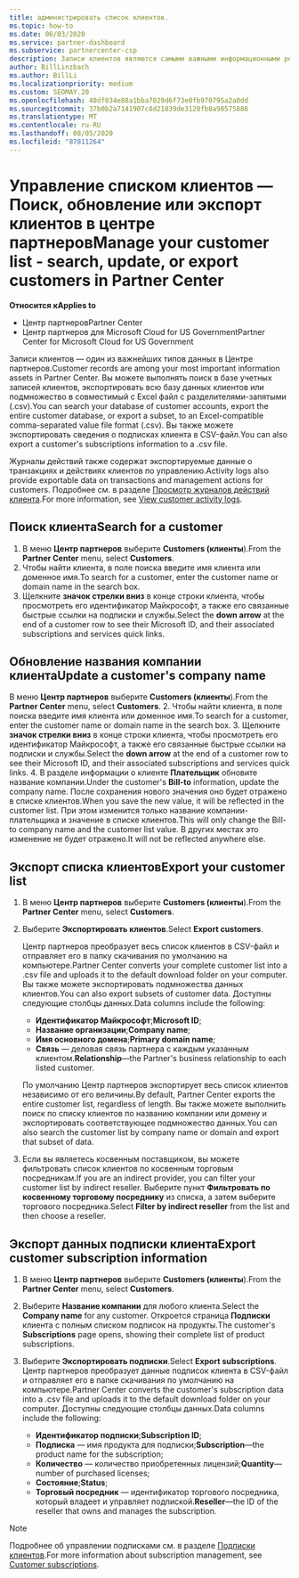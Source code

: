 ```yaml
---
title: администрировать список клиентов.
ms.topic: how-to
ms.date: 06/03/2020
ms.service: partner-dashboard
ms.subservice: partnercenter-csp
description: Записи клиентов являются самыми важными информационными ресурсами. Узнайте, как просматривать, искать, обновлять & экспортировать сведения в списке клиентов центра партнеров.
author: BillLinzbach
ms.author: BillLi
ms.localizationpriority: medium
ms.custom: SEOMAY.20
ms.openlocfilehash: 40df034e88a1bba7829d6f73e0fb970795a2a0dd
ms.sourcegitcommit: 37b0b2a7141907c8d21839de3128fb8a98575886
ms.translationtype: MT
ms.contentlocale: ru-RU
ms.lasthandoff: 08/05/2020
ms.locfileid: "87811264"
---
```

# <a name="manage-your-customer-list---search-update-or-export-customers-in-partner-center"></a><span data-ttu-id="f23ed-104">Управление списком клиентов — Поиск, обновление или экспорт клиентов в центре партнеров</span><span class="sxs-lookup"><span data-stu-id="f23ed-104">Manage your customer list - search, update, or export customers in Partner Center</span></span>

<span data-ttu-id="f23ed-105">**Относится к**</span><span class="sxs-lookup"><span data-stu-id="f23ed-105">**Applies to**</span></span>

- <span data-ttu-id="f23ed-106">Центр партнеров</span><span class="sxs-lookup"><span data-stu-id="f23ed-106">Partner Center</span></span>
- <span data-ttu-id="f23ed-107">Центр партнеров для Microsoft Cloud for US Government</span><span class="sxs-lookup"><span data-stu-id="f23ed-107">Partner Center for Microsoft Cloud for US Government</span></span>

<span data-ttu-id="f23ed-108">Записи клиентов — один из важнейших типов данных в Центре партнеров.</span><span class="sxs-lookup"><span data-stu-id="f23ed-108">Customer records are among your most important information assets in Partner Center.</span></span> <span data-ttu-id="f23ed-109">Вы можете выполнять поиск в базе учетных записей клиентов, экспортировать всю базу данных клиентов или подмножество в совместимый с Excel файл с разделителями-запятыми (.csv).</span><span class="sxs-lookup"><span data-stu-id="f23ed-109">You can search your database of customer accounts, export the entire customer database, or export a subset, to an Excel-compatible comma-separated value file format (.csv).</span></span> <span data-ttu-id="f23ed-110">Вы также можете экспортировать сведения о подписках клиента в CSV-файл.</span><span class="sxs-lookup"><span data-stu-id="f23ed-110">You can also export a customer's subscriptions information to a .csv file.</span></span>

<span data-ttu-id="f23ed-111">Журналы действий также содержат экспортируемые данные о транзакциях и действиях клиентов по управлению.</span><span class="sxs-lookup"><span data-stu-id="f23ed-111">Activity logs also provide exportable data on transactions and management actions for customers.</span></span> <span data-ttu-id="f23ed-112">Подробнее см. в разделе [Просмотр журналов действий клиента](activity-logs.md).</span><span class="sxs-lookup"><span data-stu-id="f23ed-112">For more information, see [View customer activity logs](activity-logs.md).</span></span>

## <a name="search-for-a-customer"></a><span data-ttu-id="f23ed-113">Поиск клиента</span><span class="sxs-lookup"><span data-stu-id="f23ed-113">Search for a customer</span></span>

1.  <span data-ttu-id="f23ed-114">В меню **Центр партнеров** выберите **Customers (клиенты**).</span><span class="sxs-lookup"><span data-stu-id="f23ed-114">From the **Partner Center** menu, select **Customers**.</span></span>
2.  <span data-ttu-id="f23ed-115">Чтобы найти клиента, в поле поиска введите имя клиента или доменное имя.</span><span class="sxs-lookup"><span data-stu-id="f23ed-115">To search for a customer, enter the customer name or domain name in the search box.</span></span>
3.  <span data-ttu-id="f23ed-116">Щелкните **значок стрелки вниз** в конце строки клиента, чтобы просмотреть его идентификатор Майкрософт, а также его связанные быстрые ссылки на подписки и службы.</span><span class="sxs-lookup"><span data-stu-id="f23ed-116">Select the **down arrow** at the end of a customer row to see their Microsoft ID, and their associated subscriptions and services quick links.</span></span>

## <a name="update-a-customers-company-name"></a><span data-ttu-id="f23ed-117">Обновление названия компании клиента</span><span class="sxs-lookup"><span data-stu-id="f23ed-117">Update a customer's company name</span></span>

<span data-ttu-id="f23ed-118">В меню **Центр партнеров** выберите **Customers (клиенты**).</span><span class="sxs-lookup"><span data-stu-id="f23ed-118">From the **Partner Center** menu, select **Customers**.</span></span>
2.  <span data-ttu-id="f23ed-119">Чтобы найти клиента, в поле поиска введите имя клиента или доменное имя.</span><span class="sxs-lookup"><span data-stu-id="f23ed-119">To search for a customer, enter the customer name or domain name in the search box.</span></span>
3.  <span data-ttu-id="f23ed-120">Щелкните **значок стрелки вниз** в конце строки клиента, чтобы просмотреть его идентификатор Майкрософт, а также его связанные быстрые ссылки на подписки и службы.</span><span class="sxs-lookup"><span data-stu-id="f23ed-120">Select the **down arrow** at the end of a customer row to see their Microsoft ID, and their associated subscriptions and services quick links.</span></span>
4.  <span data-ttu-id="f23ed-121">В разделе информации о клиенте **Плательщик** обновите название компании.</span><span class="sxs-lookup"><span data-stu-id="f23ed-121">Under the customer's **Bill-to** information, update the company name.</span></span> <span data-ttu-id="f23ed-122">После сохранения нового значения оно будет отражено в списке клиентов.</span><span class="sxs-lookup"><span data-stu-id="f23ed-122">When you save the new value, it will be reflected in the customer list.</span></span> <span data-ttu-id="f23ed-123">При этом изменится только название компании-плательщика и значение в списке клиентов.</span><span class="sxs-lookup"><span data-stu-id="f23ed-123">This will only change the Bill-to company name and the customer list value.</span></span> <span data-ttu-id="f23ed-124">В других местах это изменение не будет отражено.</span><span class="sxs-lookup"><span data-stu-id="f23ed-124">It will not be reflected anywhere else.</span></span>

## <a name="export-your-customer-list"></a><span data-ttu-id="f23ed-125">Экспорт списка клиентов</span><span class="sxs-lookup"><span data-stu-id="f23ed-125">Export your customer list</span></span>

1. <span data-ttu-id="f23ed-126">В меню **Центр партнеров** выберите **Customers (клиенты**).</span><span class="sxs-lookup"><span data-stu-id="f23ed-126">From the **Partner Center** menu, select **Customers**.</span></span>
2. <span data-ttu-id="f23ed-127">Выберите **Экспортировать клиентов**.</span><span class="sxs-lookup"><span data-stu-id="f23ed-127">Select **Export customers**.</span></span>

   <span data-ttu-id="f23ed-128">Центр партнеров преобразует весь список клиентов в CSV-файл и отправляет его в папку скачивания по умолчанию на компьютере.</span><span class="sxs-lookup"><span data-stu-id="f23ed-128">Partner Center converts your complete customer list into a .csv file and uploads it to the default download folder on your computer.</span></span> <span data-ttu-id="f23ed-129">Вы также можете экспортировать подмножества данных клиентов.</span><span class="sxs-lookup"><span data-stu-id="f23ed-129">You can also export subsets of customer data.</span></span> <span data-ttu-id="f23ed-130">Доступны следующие столбцы данных.</span><span class="sxs-lookup"><span data-stu-id="f23ed-130">Data columns include the following:</span></span>

   - <span data-ttu-id="f23ed-131">**Идентификатор Майкрософт**;</span><span class="sxs-lookup"><span data-stu-id="f23ed-131">**Microsoft ID**;</span></span>
   - <span data-ttu-id="f23ed-132">**Название организации**;</span><span class="sxs-lookup"><span data-stu-id="f23ed-132">**Company name**;</span></span>
   - <span data-ttu-id="f23ed-133">**Имя основного домена**;</span><span class="sxs-lookup"><span data-stu-id="f23ed-133">**Primary domain name**;</span></span>
   - <span data-ttu-id="f23ed-134">**Связь** — деловая связь партнера с каждым указанным клиентом.</span><span class="sxs-lookup"><span data-stu-id="f23ed-134">**Relationship**—the Partner's business relationship to each listed customer.</span></span>

    <span data-ttu-id="f23ed-135">По умолчанию Центр партнеров экспортирует весь список клиентов независимо от его величины.</span><span class="sxs-lookup"><span data-stu-id="f23ed-135">By default, Partner Center exports the entire customer list, regardless of length.</span></span> <span data-ttu-id="f23ed-136">Вы также можете выполнить поиск по списку клиентов по названию компании или домену и экспортировать соответствующее подмножество данных.</span><span class="sxs-lookup"><span data-stu-id="f23ed-136">You can also search the customer list by company name or domain and export that subset of data.</span></span>

3. <span data-ttu-id="f23ed-137">Если вы являетесь косвенным поставщиком, вы можете фильтровать список клиентов по косвенным торговым посредникам.</span><span class="sxs-lookup"><span data-stu-id="f23ed-137">If you are an indirect provider, you can filter your customer list by indirect reseller.</span></span> <span data-ttu-id="f23ed-138">Выберите пункт **Фильтровать по косвенному торговому посреднику** из списка, а затем выберите торгового посредника.</span><span class="sxs-lookup"><span data-stu-id="f23ed-138">Select **Filter by indirect reseller** from the list and then choose a reseller.</span></span>


## <a name="export-customer-subscription-information"></a><span data-ttu-id="f23ed-139">Экспорт данных подписки клиента</span><span class="sxs-lookup"><span data-stu-id="f23ed-139">Export customer subscription information</span></span>

1. <span data-ttu-id="f23ed-140">В меню **Центр партнеров** выберите **Customers (клиенты**).</span><span class="sxs-lookup"><span data-stu-id="f23ed-140">From the **Partner Center** menu, select **Customers**.</span></span>

2. <span data-ttu-id="f23ed-141">Выберите **Название компании** для любого клиента.</span><span class="sxs-lookup"><span data-stu-id="f23ed-141">Select the **Company name** for any customer.</span></span> <span data-ttu-id="f23ed-142">Откроется страница **Подписки** клиента с полным списком подписок на продукты.</span><span class="sxs-lookup"><span data-stu-id="f23ed-142">The customer's **Subscriptions** page opens, showing their complete list of product subscriptions.</span></span>

3. <span data-ttu-id="f23ed-143">Выберите **Экспортировать подписки**.</span><span class="sxs-lookup"><span data-stu-id="f23ed-143">Select **Export subscriptions**.</span></span> <span data-ttu-id="f23ed-144">Центр партнеров преобразует данные подписок клиента в CSV-файл и отправляет его в папке скачивания по умолчанию на компьютере.</span><span class="sxs-lookup"><span data-stu-id="f23ed-144">Partner Center converts the customer's subscription data into a .csv file and uploads it to the default download folder on your computer.</span></span> <span data-ttu-id="f23ed-145">Доступны следующие столбцы данных.</span><span class="sxs-lookup"><span data-stu-id="f23ed-145">Data columns include the following:</span></span>
   - <span data-ttu-id="f23ed-146">**Идентификатор подписки**;</span><span class="sxs-lookup"><span data-stu-id="f23ed-146">**Subscription ID**;</span></span>
   - <span data-ttu-id="f23ed-147">**Подписка** — имя продукта для подписки;</span><span class="sxs-lookup"><span data-stu-id="f23ed-147">**Subscription**—the product name for the subscription;</span></span>
   - <span data-ttu-id="f23ed-148">**Количество** — количество приобретенных лицензий;</span><span class="sxs-lookup"><span data-stu-id="f23ed-148">**Quantity**—number of purchased licenses;</span></span>
   - <span data-ttu-id="f23ed-149">**Состояние**;</span><span class="sxs-lookup"><span data-stu-id="f23ed-149">**Status**;</span></span>
   - <span data-ttu-id="f23ed-150">**Торговый посредник** — идентификатор торгового посредника, который владеет и управляет подпиской.</span><span class="sxs-lookup"><span data-stu-id="f23ed-150">**Reseller**—the ID of the reseller that owns and manages the subscription.</span></span>

> [!NOTE]  
> <span data-ttu-id="f23ed-151">Подробнее об управлении подписками см. в разделе [Подписки клиентов](customer-subscriptions.md).</span><span class="sxs-lookup"><span data-stu-id="f23ed-151">For more information about subscription management, see [Customer subscriptions](customer-subscriptions.md).</span></span>
